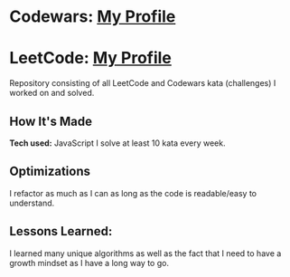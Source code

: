 # Codewars: [My Profile](https://www.codewars.com/users/AM-png)
# LeetCode: [My Profile](https://leetcode.com/AM-png/)
Repository consisting of all LeetCode and Codewars kata (challenges) I worked on and solved.

## How It's Made
**Tech used:** JavaScript
I solve at least 10 kata every week.

## Optimizations
I refactor as much as I can as long as the code is readable/easy to understand.

## Lessons Learned:
I learned many unique algorithms as well as the fact that I need to have a growth mindset as I have a long way to go.